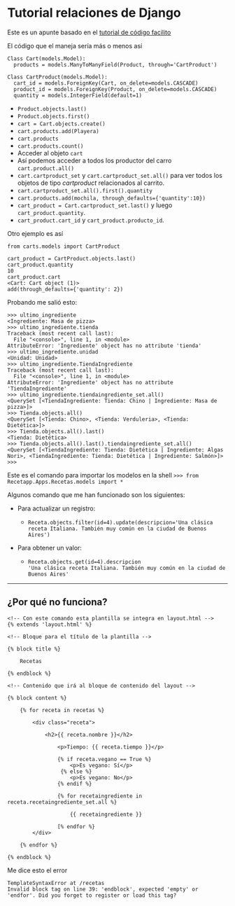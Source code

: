 # Tutorial relaciones de Django

Este es un apunte basado en el [tutorial de código facilito](https://youtu.be/oDeHM_SQNnM "YouTube")

El código que el maneja sería más o menos así

``` 
Class Cart(models.Model):
  products = models.ManyToManyField(Product, through='CartProduct')
  
Class CartProduct(models.Model):
  cart_id = models.ForeignKey(Cart, on_delete=models.CASCADE)
  product_id = models.ForeignKey(Product, on_delete=models.CASCADE)
  quantity = models.IntegerField(default=1)
```

- `Product.objects.last()`
- `Product.objects.first()`
- `cart = Cart.objects.create()`
- `cart.products.add(Playera)`
- `cart.products`
- `cart.products.count()`
- Acceder al objeto `cart`
- Así podemos acceder a todos los productor del carro `cart.product.all()`
- `cart.cartproduct_set` y `cart.cartproduct_set.all()` para ver todos los objetos de tipo *cartproduct* relacionados al carrito.
- `cart.cartproduct_set.all().first().quantity`
- `cart.products.add(mochila, through_defaults={'quantity':10})`
- `cart_product = Cart.cartproduct_set.last()` y luego `cart_product.quantity`.
- `cart_product.cart_id` y `cart_product.producto_id`.

Otro ejemplo es así
```
from carts.models import CartProduct

cart_product = CartProduct.objects.last()
cart_product.quantity
10
cart_product.cart
<Cart: Cart object (1)>
add(through_defaults={'quantity': 2})
```

Probando me salió esto:

```
>>> ultimo_ingrediente
<Ingrediente: Masa de pizza>
>>> ultimo_ingrediente.tienda
Traceback (most recent call last):
  File "<console>", line 1, in <module>
AttributeError: 'Ingrediente' object has no attribute 'tienda'
>>> ultimo_ingrediente.unidad
<Unidad: Unidad>
>>> ultimo_ingrediente.TiendaIngrediente
Traceback (most recent call last):
  File "<console>", line 1, in <module>
AttributeError: 'Ingrediente' object has no attribute 'TiendaIngrediente'
>>> ultimo_ingrediente.tiendaingrediente_set.all()
<QuerySet [<TiendaIngrediente: Tienda: Chino | Ingrediente: Masa de pizza>]>
>>> Tienda.objects.all()
<QuerySet [<Tienda: Chino>, <Tienda: Verduleria>, <Tienda: Dietética>]>
>>> Tienda.objects.all().last()
<Tienda: Dietética>
>>> Tienda.objects.all().last().tiendaingrediente_set.all()
<QuerySet [<TiendaIngrediente: Tienda: Dietética | Ingrediente: Algas Nori>, <TiendaIngrediente: Tienda: Dietética | Ingrediente: Salmón>]>
>>>
```

Este es el comando para importar los modelos en la shell `>>> from Recetapp.Apps.Recetas.models import *`

Algunos comando que me han funcionado son los siguientes:

- Para actualizar un registro:

  -     Receta.objects.filter(id=4).update(descripcion='Una clásica receta Italiana. También muy común en la ciudad de Buenos Aires')

- Para obtener un valor:

  -     Receta.objects.get(id=4).descripcion
        'Una clásica receta Italiana. También muy común en la ciudad de Buenos Aires'  
---

## ¿Por qué no funciona?

```
<!-- Con este comando esta plantilla se integra en layout.html -->
{% extends 'layout.html' %}

<!-- Bloque para el título de la plantilla -->

{% block title %}

    Recetas

{% endblock %}

<!-- Contenido que irá al bloque de contenido del layout -->

{% block content %}

    {% for receta in recetas %}

        <div class="receta">

            <h2>{{ receta.nombre }}</h2>

                <p>Tiempo: {{ receta.tiempo }}</p>
                
                {% if receta.vegano == True %}
                    <p>Es vegano: Sí</p>
                 {% else %}
                    <p>Es vegano: No</p>
                {% endif %}

                {% for recetaingrediente in receta.recetaingrediente_set.all %}

                    {{ recetaingrediente }}

                [% endfor %}
        </div>

    {% endfor %}

{% endblock %}
```

Me dice esto el error

```
TemplateSyntaxError at /recetas
Invalid block tag on line 39: 'endblock', expected 'empty' or 'endfor'. Did you forget to register or load this tag?
```
  